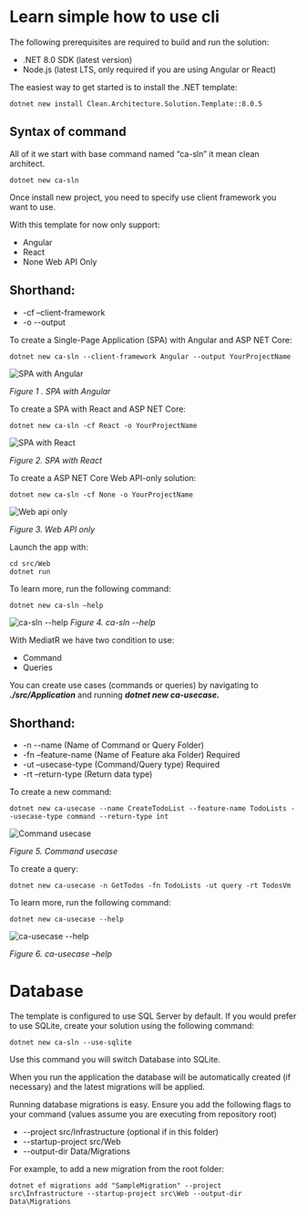 # Learn simple how to use cli

The following prerequisites are required to build and run the solution:

- .NET 8.0 SDK (latest version)
- Node.js (latest LTS, only required if you are using Angular or React)

The easiest way to get started is to install the .NET template:

```
dotnet new install Clean.Architecture.Solution.Template::8.0.5
```

## Syntax of command

All of it we start with base command named “ca-sln” it mean clean architect.

```
dotnet new ca-sln
```

Once install new project, you need to specify use client framework you want to use.

With this template for now only support:

- Angular
- React
- None Web API Only

## Shorthand:

- -cf –client-framework
- -o --output

To create a Single-Page Application (SPA) with Angular and ASP NET Core:

```
dotnet new ca-sln --client-framework Angular --output YourProjectName
```

![SPA with Angular](./images/860ba2a2-54f8-4e76-a3e9-41c401bee8c1.png)

_Figure 1 . SPA with Angular_

To create a SPA with React and ASP NET Core:

```
dotnet new ca-sln -cf React -o YourProjectName
```

![SPA with React](./images/2f8b210e-2112-4fd4-8265-1da2979a1149.png)

_Figure 2. SPA with React_

To create a ASP NET Core Web API-only solution:

```
dotnet new ca-sln -cf None -o YourProjectName
```
![Web api only](./images/1fb8e9a5-ff64-4215-a4de-1e95b9d7e7c8.png)

_Figure 3. Web API only_

Launch the app with:

```
cd src/Web
dotnet run
```
To learn more, run the following command:

```
dotnet new ca-sln –help
```
![ca-sln --help](./images/c793344d-e4bd-4aee-be59-92b6dc047751.png)
_Figure 4. ca-sln --help_

With MediatR we have two condition to use:

* Command
* Queries

You can create use cases (commands or queries) by navigating to  **_./src/Application_** and running **_dotnet new ca-usecase._**

## Shorthand:

* -n --name (Name of Command or Query Folder)
* -fn –feature-name (Name of Feature aka Folder) Required
* -ut –usecase-type (Command/Query type) Required
* -rt –return-type (Return data type)

To create a new command:

```
dotnet new ca-usecase --name CreateTodoList --feature-name TodoLists --usecase-type command --return-type int
```
![Command usecase](./images/d56c6871-d1ca-4b7b-b233-043f3b2cd181.png)

_Figure 5. Command usecase_

To create a query:

```
dotnet new ca-usecase -n GetTodos -fn TodoLists -ut query -rt TodosVm
```
To learn more, run the following command:

```
dotnet new ca-usecase --help
```
![ca-usecase --help](./images/a6dbaf79-4397-4eda-bf58-69af655bb294.png)

_Figure 6. ca-usecase –help_

# Database

The template is configured to use SQL Server by default. If you would prefer to use SQLite, create your solution using the following command:

```
dotnet new ca-sln --use-sqlite
```
Use this command you will switch Database into SQLite.

When you run the application the database will be automatically created (if necessary) and the latest migrations will be applied.

Running database migrations is easy. Ensure you add the following flags to your command (values assume you are executing from repository root)

* --project src/Infrastructure (optional if in this folder)
* --startup-project src/Web
* --output-dir Data/Migrations

For example, to add a new migration from the root folder:

```
dotnet ef migrations add "SampleMigration" --project src\Infrastructure --startup-project src\Web --output-dir Data\Migrations
```